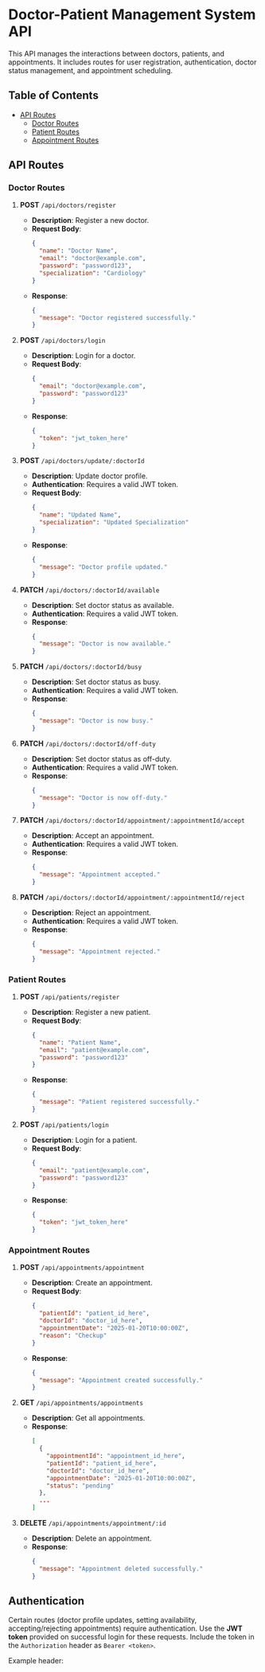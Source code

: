 # Doctor-Patient Management System API

This API manages the interactions between doctors, patients, and appointments. It includes routes for user registration, authentication, doctor status management, and appointment scheduling.

## Table of Contents
- [API Routes](#api-routes)
  - [Doctor Routes](#doctor-routes)
  - [Patient Routes](#patient-routes)
  - [Appointment Routes](#appointment-routes)

## API Routes

### Doctor Routes
1. **POST** `/api/doctors/register`
   - **Description**: Register a new doctor.
   - **Request Body**: 
     ```json
     {
       "name": "Doctor Name",
       "email": "doctor@example.com",
       "password": "password123",
       "specialization": "Cardiology"
     }
     ```
   - **Response**: 
     ```json
     {
       "message": "Doctor registered successfully."
     }
     ```

2. **POST** `/api/doctors/login`
   - **Description**: Login for a doctor.
   - **Request Body**: 
     ```json
     {
       "email": "doctor@example.com",
       "password": "password123"
     }
     ```
   - **Response**: 
     ```json
     {
       "token": "jwt_token_here"
     }
     ```

3. **POST** `/api/doctors/update/:doctorId`
   - **Description**: Update doctor profile.
   - **Authentication**: Requires a valid JWT token.
   - **Request Body**: 
     ```json
     {
       "name": "Updated Name",
       "specialization": "Updated Specialization"
     }
     ```
   - **Response**: 
     ```json
     {
       "message": "Doctor profile updated."
     }
     ```

4. **PATCH** `/api/doctors/:doctorId/available`
   - **Description**: Set doctor status as available.
   - **Authentication**: Requires a valid JWT token.
   - **Response**: 
     ```json
     {
       "message": "Doctor is now available."
     }
     ```

5. **PATCH** `/api/doctors/:doctorId/busy`
   - **Description**: Set doctor status as busy.
   - **Authentication**: Requires a valid JWT token.
   - **Response**: 
     ```json
     {
       "message": "Doctor is now busy."
     }
     ```

6. **PATCH** `/api/doctors/:doctorId/off-duty`
   - **Description**: Set doctor status as off-duty.
   - **Authentication**: Requires a valid JWT token.
   - **Response**: 
     ```json
     {
       "message": "Doctor is now off-duty."
     }
     ```

7. **PATCH** `/api/doctors/:doctorId/appointment/:appointmentId/accept`
   - **Description**: Accept an appointment.
   - **Authentication**: Requires a valid JWT token.
   - **Response**: 
     ```json
     {
       "message": "Appointment accepted."
     }
     ```

8. **PATCH** `/api/doctors/:doctorId/appointment/:appointmentId/reject`
   - **Description**: Reject an appointment.
   - **Authentication**: Requires a valid JWT token.
   - **Response**: 
     ```json
     {
       "message": "Appointment rejected."
     }
     ```

### Patient Routes
1. **POST** `/api/patients/register`
   - **Description**: Register a new patient.
   - **Request Body**: 
     ```json
     {
       "name": "Patient Name",
       "email": "patient@example.com",
       "password": "password123"
     }
     ```
   - **Response**: 
     ```json
     {
       "message": "Patient registered successfully."
     }
     ```

2. **POST** `/api/patients/login`
   - **Description**: Login for a patient.
   - **Request Body**: 
     ```json
     {
       "email": "patient@example.com",
       "password": "password123"
     }
     ```
   - **Response**: 
     ```json
     {
       "token": "jwt_token_here"
     }
     ```

### Appointment Routes
1. **POST** `/api/appointments/appointment`
   - **Description**: Create an appointment.
   - **Request Body**: 
     ```json
     {
       "patientId": "patient_id_here",
       "doctorId": "doctor_id_here",
       "appointmentDate": "2025-01-20T10:00:00Z",
       "reason": "Checkup"
     }
     ```
   - **Response**: 
     ```json
     {
       "message": "Appointment created successfully."
     }
     ```

2. **GET** `/api/appointments/appointments`
   - **Description**: Get all appointments.
   - **Response**: 
     ```json
     [
       {
         "appointmentId": "appointment_id_here",
         "patientId": "patient_id_here",
         "doctorId": "doctor_id_here",
         "appointmentDate": "2025-01-20T10:00:00Z",
         "status": "pending"
       },
       ...
     ]
     ```

3. **DELETE** `/api/appointments/appointment/:id`
   - **Description**: Delete an appointment.
   - **Response**: 
     ```json
     {
       "message": "Appointment deleted successfully."
     }
     ```

## Authentication

Certain routes (doctor profile updates, setting availability, accepting/rejecting appointments) require authentication. Use the **JWT token** provided on successful login for these requests. Include the token in the `Authorization` header as `Bearer <token>`.

Example header:
